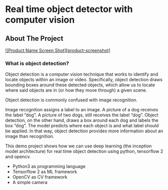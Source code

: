# Real time object detector with computer vision


<!-- ABOUT THE PROJECT -->
## About The Project

[![Product Name Screen Shot][product-screenshot]](https://www.google.com/url?sa=i&url=https%3A%2F%2Ftowardsdatascience.com%2Feverything-you-ever-wanted-to-know-about-computer-vision-heres-a-look-why-it-s-so-awesome-e8a58dfb641e&psig=AOvVaw01uClrWdvlrT5OUUzqllH9&ust=1664814761006000&source=images&cd=vfe&ved=0CAwQjRxqFwoTCMD0ub78wfoCFQAAAAAdAAAAABAI)

### What is object detection?
Object detection is a computer vision technique that works to identify and locate objects within an image or video. Specifically, object detection draws bounding boxes around these detected objects, which allow us to locate where said objects are in (or how they move through) a given scene.

Object detection is commonly confused with image recognition.

Image recognition assigns a label to an image. A picture of a dog receives the label “dog”. A picture of two dogs, still receives the label “dog”. Object detection, on the other hand, draws a box around each dog and labels the box “dog”. The model predicts where each object is and what label should be applied. In that way, object detection provides more information about an image than recognition.

This demo project shows how we can use deep learning (the inception model architecture) for real time object detection using python, tensorflow 2 and opencv. 

* Python3 as programming language
* Tensorflow 2 as ML framework
* OpenCV as CV framework
* A simple camera
